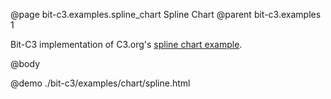 @page bit-c3.examples.spline_chart Spline Chart
@parent bit-c3.examples 1

Bit-C3 implementation of C3.org's [spline chart example](http://c3js.org/samples/chart_spline.html).

@body

@demo ./bit-c3/examples/chart/spline.html
